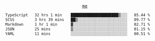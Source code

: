 <p align="center">
  <samp>
    <a href="https://yiwwhl.com">me</a>
  </samp>
</p>

<!--START_SECTION:waka-->

```txt
TypeScript   32 hrs 1 min    █████████████████████▒░░░   85.44 %
SCSS         3 hrs 39 mins   ██▒░░░░░░░░░░░░░░░░░░░░░░   09.77 %
Markdown     1 hr 1 min      ▓░░░░░░░░░░░░░░░░░░░░░░░░   02.71 %
JSON         25 mins         ▒░░░░░░░░░░░░░░░░░░░░░░░░   01.15 %
YAML         11 mins         ░░░░░░░░░░░░░░░░░░░░░░░░░   00.51 %
```

<!--END_SECTION:waka-->
